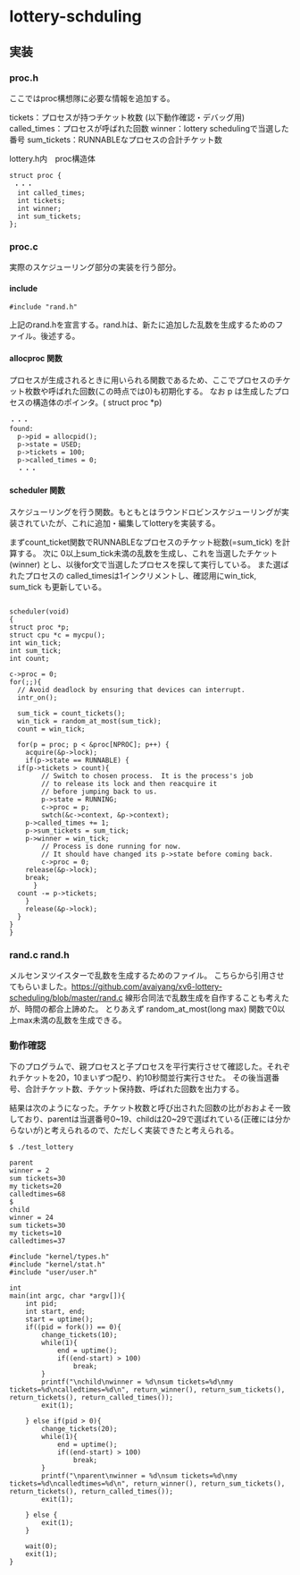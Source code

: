 # lottery-schduling

## 実装

### proc.h
ここではproc構想隊に必要な情報を追加する。

tickets：プロセスが持つチケット枚数
(以下動作確認・デバッグ用)
called_times：プロセスが呼ばれた回数
winner：lottery schedulingで当選した番号
sum_tickets：RUNNABLEなプロセスの合計チケット数

lottery.h内　proc構造体
```
struct proc {
 ・・・
  int called_times;
  int tickets;
  int winner;
  int sum_tickets;
}; 

```

### proc.c
実際のスケジューリング部分の実装を行う部分。

#### include
```
#include "rand.h"
```
上記のrand.hを宣言する。rand.hは、新たに追加した乱数を生成するためのファイル。後述する。

#### allocproc 関数
プロセスが生成されるときに用いられる関数であるため、ここでプロセスのチケット枚数や呼ばれた回数(この時点では0)も初期化する。
なお p は生成したプロセスの構造体のポインタ。( struct proc *p)
```
・・・
found:
  p->pid = allocpid();
  p->state = USED;
  p->tickets = 100;
  p->called_times = 0;
  ・・・
  ```
  
  #### scheduler 関数
  スケジューリングを行う関数。もともとはラウンドロビンスケジューリングが実装されていたが、これに追加・編集してlotteryを実装する。
  
  まずcount_ticket関数でRUNNABLEなプロセスのチケット総数(=sum_tick) を計算する。
  次に 0以上sum_tick未満の乱数を生成し、これを当選したチケット (winner) とし、以後for文で当選したプロセスを探して実行している。
  また選ばれたプロセスの called_timesは1インクリメントし、確認用にwin_tick, sum_tick も更新している。
  
  ```
  
  scheduler(void)
{
  struct proc *p;
  struct cpu *c = mycpu();
  int win_tick;
  int sum_tick;
  int count;

  c->proc = 0;
  for(;;){
    // Avoid deadlock by ensuring that devices can interrupt.
    intr_on();

    sum_tick = count_tickets();
    win_tick = random_at_most(sum_tick);
    count = win_tick;

    for(p = proc; p < &proc[NPROC]; p++) {
      acquire(&p->lock);
      if(p->state == RUNNABLE) {
	if(p->tickets > count){
          // Switch to chosen process.  It is the process's job
          // to release its lock and then reacquire it
          // before jumping back to us.
          p->state = RUNNING;
          c->proc = p;
          swtch(&c->context, &p->context);
	  p->called_times += 1;
	  p->sum_tickets = sum_tick;
	  p->winner = win_tick;
          // Process is done running for now.
          // It should have changed its p->state before coming back.
          c->proc = 0;
	  release(&p->lock);
	  break;
        }
	count -= p->tickets;
      }
      release(&p->lock);
    }
  }
}

```

### rand.c rand.h
メルセンヌツイスターで乱数を生成するためのファイル。
こちらから引用させてもらいました。https://github.com/avaiyang/xv6-lottery-scheduling/blob/master/rand.c
線形合同法で乱数生成を自作することも考えたが、時間の都合上諦めた。
とりあえず random_at_most(long max) 関数で0以上max未満の乱数を生成できる。

### 動作確認
下のプログラムで、親プロセスと子プロセスを平行実行させて確認した。それぞれチケットを20，10まいずつ配り、約10秒間並行実行させた。
その後当選番号、合計チケット数、チケット保持数、呼ばれた回数を出力する。

結果は次のようになった。チケット枚数と呼び出された回数の比がおおよそ一致しており、parentは当選番号0~19、childは20~29で選ばれている(正確には分からないが)と考えられるので、ただしく実装できたと考えられる。
```
$ ./test_lottery

parent
winner = 2
sum tickets=30
my tickets=20
calledtimes=68
$ 
child
winner = 24
sum tickets=30
my tickets=10
calledtimes=37
```


```
#include "kernel/types.h"
#include "kernel/stat.h"
#include "user/user.h"

int
main(int argc, char *argv[]){
	int pid;
	int start, end;
	start = uptime();
	if((pid = fork()) == 0){
		change_tickets(10);
		while(1){
			end = uptime();
			if((end-start) > 100)
				break;
		}
		printf("\nchild\nwinner = %d\nsum tickets=%d\nmy tickets=%d\ncalledtimes=%d\n", return_winner(), return_sum_tickets(), return_tickets(), return_called_times());
		exit(1);

	} else if(pid > 0){
		change_tickets(20);
		while(1){
			end = uptime();
			if((end-start) > 100)
				break;
		}
		printf("\nparent\nwinner = %d\nsum tickets=%d\nmy tickets=%d\ncalledtimes=%d\n", return_winner(), return_sum_tickets(), return_tickets(), return_called_times());
		exit(1);
		
	} else {
		exit(1);
	}

	wait(0);
	exit(1);
}

```

